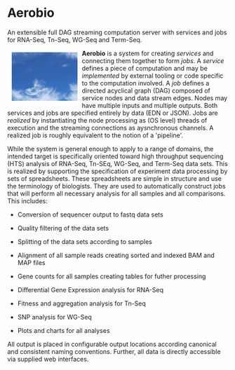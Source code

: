 # Aerobio

An extensible full DAG streaming computation server with services and
jobs for RNA-Seq, Tn-Seq, WG-Seq and Term-Seq.

<a href="https://jsa-aerial.github.io/aerial.aerobio/index.html"><img src="https://github.com/jsa-aerial/aerobio/blob/master/resources/public/images/aero-blue.png" align="left" hspace="10" vspace="6" alt="aerobio logo" width="150px"></a>


**Aerobio** is a system for creating _services_ and connecting them together to form _jobs_.  A _service_ defines a piece of computation and may be _implemented_ by external tooling or code specific to the computation involved.  A _job_ defines a directed acyclical graph (DAG) composed of service nodes and data stream edges. Nodes may have multiple inputs and multiple outputs. Both services and jobs are specified entirely by data (EDN or JSON). Jobs are _realized_ by instantiating the node processing as (OS level) threads of execution and the streaming connections as aysnchronous channels. A realized job is roughly equivalent to the notion of a 'pipeline'.

While the system is general enough to apply to a range of domains, the intended target is specifically oriented toward high throughput sequencing (HTS) analysis of RNA-Seq, Tn-SEq, WG-Seq, and Term-Seq data sets. This is realized by supporting the specification of experiment data processing by sets of spreadsheets. These spreadsheets are simple in structure and use the terminology of biologists. They are used to automatically construct jobs that will perform all necessary analysis for all samples and all comparisons. This includes:

* Conversion of sequencer output to fastq data sets

* Quality filtering of the data sets

* Splitting of the data sets according to samples

* Alignment of all sample reads creating sorted and indexed BAM and MAP files

* Gene counts for all samples creating tables for futher processing

* Differential Gene Expression analysis for RNA-Seq

* Fitness and aggregation analysis for Tn-Seq

* SNP analysis for WG-Seq

* Plots and charts for all analyses

All output is placed in configurable output locations according canonical and consistent naming conventions. Further, all data is directly accessible via supplied web interfaces.
